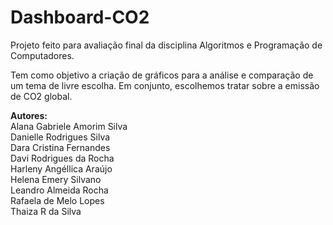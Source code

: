 # Dashboard-CO2
Projeto feito para avaliação final da disciplina Algoritmos e Programação de Computadores.

Tem como objetivo a criação de gráficos para a análise e comparação de um tema de livre escolha. Em conjunto, escolhemos tratar sobre a emissão de CO2 global.

<b>Autores:</b><br>
Alana Gabriele Amorim Silva<br>
Danielle Rodrigues Silva<br>
Dara Cristina Fernandes<br>
Davi Rodrigues da Rocha<br>
Harleny Angéllica Araújo<br>
Helena Emery Silvano<br>
Leandro Almeida Rocha<br>
Rafaela de Melo Lopes<br>
Thaiza R da Silva 
